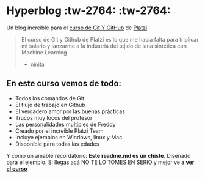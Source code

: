 # Hyperblog :tw-2764: :tw-2764:
Un blog increible para el [curso de Git Y GitHub](http://https://platzi.com/cursos/git-github/ "curso de Git Y GitHub") de [Platzi](http://https://platzi.com/ "Platzi")
>El curso de Git y Github de Platzi es lo que me hacía falta para triplicar mi salario y lanzarme a la industria del tejido de lana sintética con Machine Learning
> - ninita

## En este curso vemos de todo:
* Todos los comandos de Git
* El flujo de trabajo en Github
* El verdadero amor por las buenas prácticas
* Trucos muy locos del profesor
* Las personalidades multiples de Freddy
* Creado por el increible Platzi Team
* Incluye ejemplos en Windows, linux y Mac
* Disponible para todas las edades

Y como un amable recordatorio: **Este readme.md es un chiste**. Disenado para el ejemplo. Si llegas acá NO TE LO TOMES EN SERIO y mejor ve [**a ver el curso**](http://https://platzi.com/cursos/git-github/ "a ver el curso")